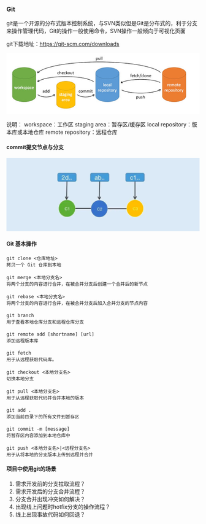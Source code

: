 ### Git
git是一个开源的分布式版本控制系统，与SVN类似但是Git是分布式的，利于分支来操作管理代码，Git的操作一般使用命令，SVN操作一般倾向于可视化页面

git下载地址：https://git-scm.com/downloads

![Git](01.png)

说明：
workspace：工作区
staging area：暂存区/缓存区
local repository：版本库或本地仓库
remote repository：远程仓库

#### commit提交节点与分支
![Git](02.png)

#### Git 基本操作
```
git clone <仓库地址>
拷贝一个 Git 仓库到本地

git merge <本地分支名>
将两个分支的内容进行合并，在被合并分支后创建一个合并后的新节点

git rebase <本地分支名>
将两个分支的内容进行合并，在被合并分支后加入合并分支的节点内容

git branch
用于查看本地仓库分支和远程仓库分支

git remote add [shortname] [url]
添加远程版本库

git fetch
用于从远程获取代码库。

git checkout <本地分支名>
切换本地分支

git pull <本地分支名>
用于从远程获取代码并合并本地的版本

git add .
添加当前目录下的所有文件到暂存区

git commit -m [message]
将暂存区内容添加到本地仓库中

git push <本地分支名>|<远程分支名>
用于从将本地的分支版本上传到远程并合并
```



#### 项目中使用git的场景
1. 需求开发前的分支拉取流程？
2. 需求开发后的分支合并流程？
3. 分支合并出现冲突如何解决？
4. 出现线上问题时hotfix分支的操作流程？
5. 线上出现事故代码如何回退？


